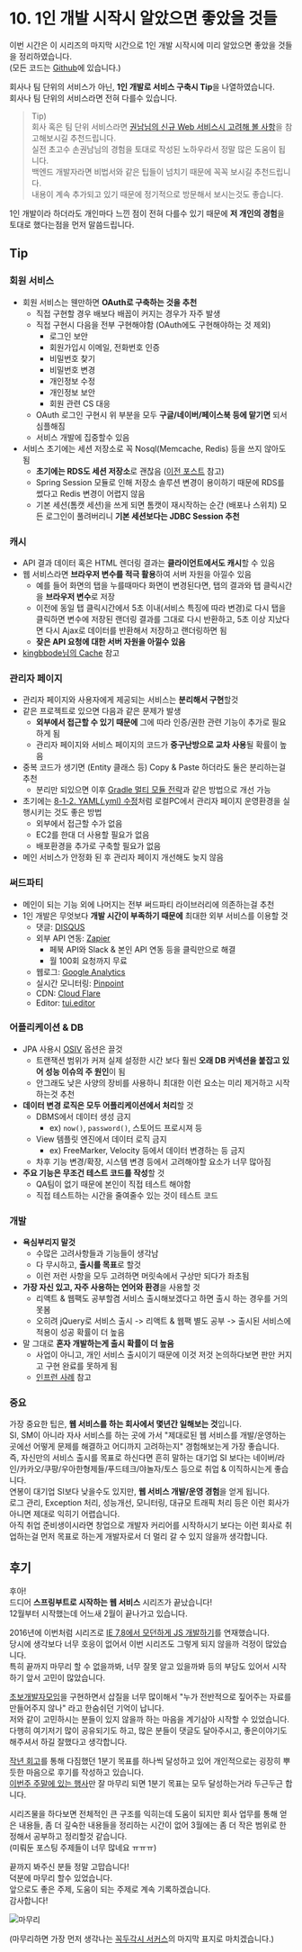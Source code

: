 # 10. 1인 개발 시작시 알았으면 좋았을 것들

이번 시간은 이 시리즈의 마지막 시간으로 1인 개발 시작시에 미리 알았으면 좋았을 것들을 정리하였습니다.  
(모든 코드는 [Github](https://github.com/jojoldu/springboot-webservice/tree/feature/10)에 있습니다.)  

회사나 팀 단위의 서비스가 아닌, **1인 개발로 서비스 구축시 Tip**을 나열하였습니다.  
회사나 팀 단위의 서비스라면 전혀 다를수 있습니다.  

> Tip)  
회사 혹은 팀 단위 서비스라면 [권남님의 신규 Web 서비스시 고려해 볼 사항](http://kwonnam.pe.kr/wiki/web/%EC%8B%A0%EA%B7%9C%EC%84%9C%EB%B9%84%EC%8A%A4)을 참고해보시길 추천드립니다.  
실전 초고수 손권남님의 경험을 토대로 작성된 노하우라서 정말 많은 도움이 됩니다.  
백엔드 개발자라면 비법서와 같은 팁들이 넘치기 때문에 꼭꼭 보시길 추천드립니다.  
내용이 계속 추가되고 있기 때문에 정기적으로 방문해서 보시는것도 좋습니다.

1인 개발이라 하더라도 개인마다 느낀 점이 전혀 다를수 있기 때문에 **저 개인의 경험**을 토대로 했다는점을 먼저 말씀드립니다.

## Tip

### 회원 서비스

* 회원 서비스는 웬만하면 **OAuth로 구축하는 것을 추천**
  * 직접 구현할 경우 배보다 배꼽이 커지는 경우가 자주 발생
  * 직접 구현시 다음을 전부 구현해야함 (OAuth에도 구현해야하는 것 제외)
    * 로그인 보안
    * 회원가입시 이메일, 전화번호 인증
    * 비밀번호 찾기
    * 비밀번호 변경
    * 개인정보 수정
    * 개인정보 보안
    * 회원 관련 CS 대응
  * OAuth 로그인 구현시 위 부분을 모두 **구글/네이버/페이스북 등에 맡기면** 되서 심플해짐
  * 서비스 개발에 집중할수 있음
* 서비스 초기에는 세션 저장소로 꼭 Nosql(Memcache, Redis) 등을 쓰지 않아도 됨
  * **초기에는 RDS도 세션 저장소**로 괜찮음 ([이전 포스트](http://jojoldu.tistory.com/170) 참고)
  * Spring Session 모듈로 인해 저장소 솔루션 변경이 용이하기 때문에 RDS를 썼다고 Redis 변경이 어렵지 않음
  * 기본 세션(톰캣 세션)을 쓰게 되면 톰캣이 재시작하는 순간 (배포나 스위치) 모든 로그인이 풀려버리니 **기본 세션보다는 JDBC Session 추천**

### 캐시

* API 결과 데이터 혹은 HTML 렌더링 결과는 **클라이언트에서도 캐시**할 수 있음
* 웹 서비스라면 **브라우저 변수를 적극 활용**하여 서버 자원을 아낄수 있음
  * 예를 들어 화면의 탭을 누를때마다 화면이 변경된다면, 탭의 결과와 탭 클릭시간을 **브라우저 변수**로 저장
  * 이전에 동일 탭 클릭시간에서 5초 이내(서비스 특징에 따라 변경)로 다시 탭을 클릭하면 변수에 저장된 랜더링 결과를 그대로 다시 반환하고, 5초 이상 지났다면 다시 Ajax로 데이터를 반환해서 저장하고 랜더링하면 됨
  * **잦은 API 요청에 대한 서버 자원을 아낄수 있음**
* [kingbbode님의 Cache](https://docs.google.com/presentation/d/1tlSTzVxukHlsi_nXbTkVzk_QkOXNBDRfGcYXjggEAek/edit#slide=id.g2c02ac6770_0_221) 참고

### 관리자 페이지

* 관리자 페이지와 사용자에게 제공되는 서비스는 **분리해서 구현**할것
* 같은 프로젝트로 있으면 다음과 같은 문제가 발생
  * **외부에서 접근할 수 있기 때문에** 그에 따라 인증/권한 관련 기능이 추가로 필요하게 됨
  * 관리자 페이지와 서비스 페이지의 코드가 **중구난방으로 교차 사용**될 확률이 높음
* 중복 코드가 생기면 (Entity 클래스 등) Copy & Paste 하더라도 둘은 분리하는걸 추천
  * 분리만 되있으면 이후 [Gradle 멀티 모듈 전략](http://jojoldu.tistory.com/123)과 같은 방법으로 개선 가능 
* 초기에는 [8-1-2. YAML(.yml) 수정](http://jojoldu.tistory.com/269)처럼 로컬PC에서 관리자 페이지 운영환경을 실행시키는 것도 좋은 방법
  * 외부에서 접근할 수가 없음
  * EC2를 한대 더 사용할 필요가 없음
  * 배포환경을 추가로 구축할 필요가 없음
* 메인 서비스가 안정화 된 후 관리자 페이지 개선해도 늦지 않음

### 써드파티

* 메인이 되는 기능 외에 나머지는 전부 써드파티 라이브러리에 의존하는걸 추천
* 1인 개발은 무엇보다 **개발 시간이 부족하기 때문에** 최대한 외부 서비스를 이용할 것
  * 댓글: [DISQUS](https://disqus.com/)
  * 외부 API 연동: [Zapier](https://zapier.com/)
    * 페북 API와 Slack & 본인 API 연동 등을 클릭만으로 해결
    * 월 100회 요청까지 무료
  * 웹로그: [Google Analytics](https://www.google.com/analytics/)
  * 실시간 모니터링: [Pinpoint](https://github.com/naver/pinpoint)
  * CDN: [Cloud Flare](https://www.cloudflare.com/plans/)
  * Editor: [tui.editor](https://github.com/nhnent/tui.editor)

### 어플리케이션 & DB

* JPA 사용시 [OSIV](http://kingbbode.tistory.com/27) 옵션은 끌것
  * 트랜잭션 범위가 커져 실제 설정한 시간 보다 훨씬 **오래 DB 커넥션을 붙잡고 있어 성능 이슈의 주 원인**이 됨 
  * 안그래도 낮은 사양의 장비를 사용하니 최대한 이런 요소는 미리 제거하고 시작하는것 추천
* **데이터 변경 로직은 모두 어플리케이션에서 처리**할 것
  * DBMS에서 데이터 생성 금지
    * ex) ```now()```, ```password()```, 스토어드 프로시져 등
  * View 템플릿 엔진에서 데이터 로직 금지
    * ex) FreeMarker, Velocity 등에서 데이터 변경하는 등 금지 
  * 차후 기능 변경/확장, 시스템 변경 등에서 고려해야할 요소가 너무 많아짐
* **주요 기능은 무조건 테스트 코드를 작성**할 것
  * QA팀이 없기 때문에 본인이 직접 테스트 해야함
  * 직접 테스트하는 시간을 줄여줄수 있는 것이 테스트 코드
  

### 개발

* **욕심부리지 말것**
  * 수많은 고려사항들과 기능들이 생각남
  * 다 무시하고, **출시를 목표**로 할것
  * 이런 저런 사항을 모두 고려하면 머릿속에서 구상만 되다가 좌초됨
* **가장 자신 있고, 자주 사용하는 언어와 환경**을 사용할 것
  * 리액트 & 웹팩도 공부할겸 서비스 출시해보겠다고 하면 출시 하는 경우를 거의 못봄
  * 오히려 jQuery로 서비스 출시 -> 리액트 & 웹팩 별도 공부 -> 출시된 서비스에 적용이 성공 확률이 더 높음
* 말 그대로 **혼자 개발하는게 출시 확률이 더 높음**
  * 사업이 아니고, 개인 서비스 출시이기 때문에 이것 저것 논의하다보면 판만 커지고 구현 완료를 못하게 됨
  * [인프런 사례](https://www.slideshare.net/hodoogwaja/ss-81938573) 참고

### 중요

가장 중요한 팁은, **웹 서비스를 하는 회사에서 몇년간 일해보는 것**입니다.  
SI, SM이 아니라 자사 서비스를 하는 곳에 가서 "제대로된 웹 서비스를 개발/운영하는 곳에선 어떻게 문제를 해결하고 어디까지 고려하는지" 경험해보는게 가장 좋습니다.  
즉, 자신만의 서비스 출시를 목표로 하신다면 흔히 말하는 대기업 SI 보다는 네이버/라인/카카오/쿠팡/우아한형제들/푸드테크/야놀자/토스 등으로 취업 & 이직하시는게 좋습니다.  
연봉이 대기업 SI보다 낮을수도 있지만, **웹 서비스 개발/운영 경험**을 얻게 됩니다.  
로그 관리, Exception 처리, 성능개선, 모니터링, 대규모 트래픽 처리 등은 이런 회사가 아니면 제대로 익히기 어렵습니다.  
아직 취업 준비생이시라면 창업으로 개발자 커리어를 시작하시기 보다는 이런 회사로 취업하는걸 먼저 목표로 하는게 개발자로서 더 멀리 갈 수 있지 않을까 생각합니다. 

## 후기

후아!  
드디어 **스프링부트로 시작하는 웹 서비스** 시리즈가 끝났습니다!  
12월부터 시작했는데 어느새 2월이 끝나가고 있습니다.  
  
2016년에 이번처럼 시리즈로 [IE 7,8에서 모던하게 JS 개발하기](http://jojoldu.tistory.com/44)를 연재했습니다.  
당시에 생각보다 너무 호응이 없어서 이번 시리즈도 그렇게 되지 않을까 걱정이 많았습니다.  
특히 끝까지 마무리 할 수 없을까봐, 너무 잘못 알고 있을까봐 등의 부담도 있어서 시작하기 앞서 고민이 많았습니다.  
  
[초보개발자모임](https://www.devbeginner.com)을 구현하면서 삽질을 너무 많이해서 "누가 전반적으로 짚어주는 자료를 만들어주지 않나" 라고 한숨쉬던 기억이 납니다.  
저와 같이 고민하시는 분들이 있지 않을까 하는 마음을 계기삼아 시작할 수 있었습니다.  
다행히 여기저기 많이 공유되기도 하고, 많은 분들이 댓글도 달아주시고, 좋은이야기도 해주셔서 하길 잘했다고 생각합니다.  
  

[작년 회고](https://brunch.co.kr/@jojoldu/19)를 통해 다짐했던 1분기 목표를 하나씩 달성하고 있어 개인적으로는 굉장히 뿌듯한 마음으로 후기를 작성하고 있습니다.  
[이번주 주말에 있는 행사](https://kcd2018.festa.io/)만 잘 마무리 되면 1분기 목표는 모두 달성하는거라 두근두근 합니다.  
  
시리즈물을 하다보면 전체적인 큰 구조를 익히는데 도움이 되지만 회사 업무를 통해 얻은 내용들, 좀 더 깊숙한 내용들을 정리하는 시간이 없어 3월에는 좀 더 작은 범위로 한정해서 공부하고 정리할것 같습니다.  
(미뤄둔 포스팅 주제들이 너무 많네요 ㅠㅠㅠ)  
  
끝까지 봐주신 분들 정말 고맙습니다!  
덕분에 마무리 할수 있었습니다.  
앞으로도 좋은 주제, 도움이 되는 주제로 계속 기록하겠습니다.  
감사합니다!

![마무리](./images/10/마무리.png)

(마무리하면 가장 먼저 생각나는 [꼭두각시 서커스](http://nassjz.tistory.com/3)의 마지막 표지로 마치겠습니다.)  

